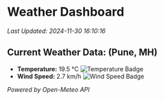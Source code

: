 
# Weather Dashboard

_Last Updated: 2024-11-30 16:10:16_

## Current Weather Data: (Pune, MH)
- **Temperature:** 19.5 °C ![Temperature Badge](https://img.shields.io/badge/Temperature-Low%20Temp-blue)
- **Wind Speed:** 2.7 km/h ![Wind Speed Badge](https://img.shields.io/badge/Wind%20Speed-Low%20Wind-blue)

*Powered by Open-Meteo API*
